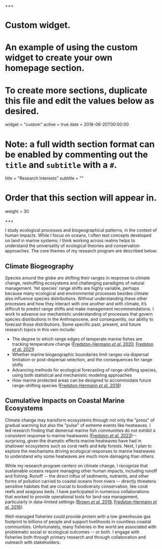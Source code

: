 +++
# Custom widget.
# An example of using the custom widget to create your own homepage section.
# To create more sections, duplicate this file and edit the values below as desired.
widget = "custom"
active = true
date = 2018-06-20T00:00:00

# Note: a full width section format can be enabled by commenting out the `title` and `subtitle` with a `#`.
title = "Research Interests"
subtitle = ""

# Order that this section will appear in.
weight = 30

+++

I study ecological processes and biogeographical patterns, in the context of human impacts. While I focus on oceans, I often test concepts developed on land in marine systems; I think working across realms helps to understand the universality of ecological theories and conservation approaches. The core themes of my research program are described below. 

## Climate Biogeography

Species around the globe are shifting their ranges in response to climate change, reshuffling ecosystems and challenging paradigms of natural management. Yet species' range shifts are highly variable, perhaps because many ecological and environmental processes besides climate also influence species distributions. Without understanding these other processes and how they interact with one another and with climate, it’s difficult to predict range shifts and make management recommendations. I work to advance our mechanistic understanding of processes that govern species distributions in the Anthropocene, and consequently, our ability to forecast those distributions. Some specific past, present, and future research topics in this vein include:

* The degree to which range edges of temperate marine fishes are tracking temperature change ([Fredston-Hermann *et al.* 2020](https://doi.org/10.1111/gcb.15035), [Fredston *et al.* 2021](https://onlinelibrary.wiley.com/doi/abs/10.1111/gcb.15614))
* Whether marine biogeographic boundaries limit ranges via dispersal limitation or post-dispersal selection, and the consequences for range shifts
* Advancing methods for ecological forecasting of range-shifting species, using both statistical and mechanistic modeling approaches 
* How marine protected areas can be designed to accommodate future range-shifting species ([Fredston-Hermann *et al.* 2018](https://doi.org/10.1111/nyas.13597))

## Cumulative Impacts on Coastal Marine Ecosystems

Climate change may transform ecosystems through not only the "press" of gradual warming but also the "pulse" of extreme events like heatwaves. I led research finding that demersal marine fish communities do not exhibit a consistent response to marine heatwaves ([Fredston *et al.* 2023](https://doi.org/10.1038/s41586-023-06449-y))--surprising, given the dramatic effects marine heatwaves have had in shallower ecosystems such as coral reefs and kelp forests. Next, I plan to explore the mechanisms driving ecological responses to marine heatwaves to understand why some heatwaves are much more damaging than others. 

While my research program centers on climate change, I recognize that sustainable oceans require managing other human impacts, including runoff and fishing. Runoff -- the direct influx of sediments, nutrients, and other forms of pollution carried to coastal oceans from rivers -- directly threatens sensitive habitats that are crucial to biodiversity conservation, like coral reefs and seagrass beds. I have participated in numerous collaborations that worked to provide operational tools for land-sea management, particularly in data-limited settings ([Brown *et al.* 2019](https://doi.org/10.1111/1365-2664.13331), [Fredston-Hermann *et al.* 2016](https://doi.org/10.3389/fmars.2016.00273)).  

Well-managed fisheries could provide protein with a low greenhouse gas footprint to billions of people and support livelihoods in countless coastal communities. Unfortunately, many fisheries in the world are associated with problematic social or ecological outcomes -- or both. I engage with fisheries both through primary research and through collaboration and outreach with stakeholders. 